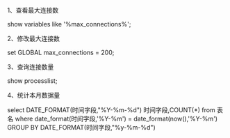 1、查看最大连接数

show variables like '%max_connections%';

2、修改最大连接数

set GLOBAL max_connections = 200;

3、查询连接数量

show processlist;

4、统计本月数据量

select DATE_FORMAT(时间字段,"%Y-%m-%d") 时间字段,COUNT(*) from 表名 where date_format(时间字段,'%Y-%m') = date_format(now(),'%Y-%m') GROUP BY DATE_FORMAT(时间字段,"%y-%m-%d")
